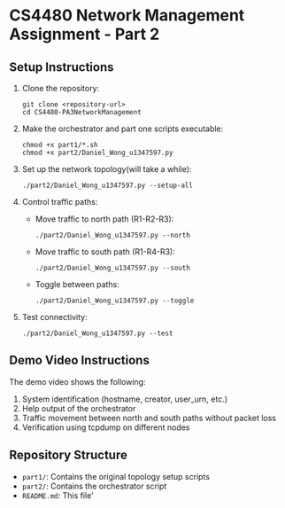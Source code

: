 # CS4480 Network Management Assignment - Part 2

## Setup Instructions

1. Clone the repository:

   ```
   git clone <repository-url>
   cd CS4480-PA3NetworkManagement
   ```

2. Make the orchestrator and part one scripts executable:

   ```
   chmod +x part1/*.sh
   chmod +x part2/Daniel_Wong_u1347597.py
   ```

3. Set up the network topology(will take a while):

   ```
   ./part2/Daniel_Wong_u1347597.py --setup-all
   ```

4. Control traffic paths:

   - Move traffic to north path (R1-R2-R3):
     ```
     ./part2/Daniel_Wong_u1347597.py --north
     ```
   - Move traffic to south path (R1-R4-R3):
     ```
     ./part2/Daniel_Wong_u1347597.py --south
     ```
   - Toggle between paths:
     ```
     ./part2/Daniel_Wong_u1347597.py --toggle
     ```

5. Test connectivity:
   ```
   ./part2/Daniel_Wong_u1347597.py --test
   ```

## Demo Video Instructions

The demo video shows the following:

1. System identification (hostname, creator, user_urn, etc.)
2. Help output of the orchestrator
3. Traffic movement between north and south paths without packet loss
4. Verification using tcpdump on different nodes

## Repository Structure

- `part1/`: Contains the original topology setup scripts
- `part2/`: Contains the orchestrator script
- `README.md`: This file'
